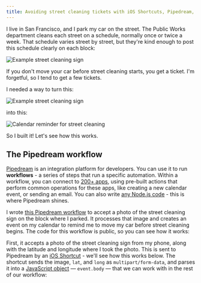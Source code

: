 ```yaml
---
title: Avoiding street cleaning tickets with iOS Shortcuts, Pipedream, and Google's Cloud Vision API
---
```


I live in San Francisco, and I park my car on the street. The Public Works department cleans each street on a schedule, normally once or twice a week. That schedule varies street by street, but they're kind enough to post this schedule clearly on each block:

![Example street cleaning sign](https://res.cloudinary.com/dkbxegavp/image/upload/v1590801811/dev.to%20posts/IMG_1033_d3nx9w.jpg)

If you don't move your car before street cleaning starts, you get a ticket. I'm forgetful, so I tend to get a few tickets.

I needed a way to turn this:

![Example street cleaning sign](https://res.cloudinary.com/dkbxegavp/image/upload/v1590801811/dev.to%20posts/IMG_1033_d3nx9w.jpg)

into this:

![Calendar reminder for street cleaning](https://res.cloudinary.com/dkbxegavp/image/upload/v1590802144/dev.to%20posts/Screen_Shot_2020-05-29_at_6.28.27_PM_qs0cah.png)

So I built it! Let's see how this works.

## The Pipedream workflow

[Pipedream](https://pipedream.com) is an integration platform for developers. You can use it to run **workflows** - a series of steps that run a specific automation. Within a workflow, you can connect to [200+ apps](https://docs.pipedream.com/apps/all-apps/), using pre-built actions that perform common operations for these apps, like creating a new calendar event, or sending an email. You can also write [any Node.js code](https://docs.pipedream.com/workflows/steps/code/) - this is where Pipedream shines.

I wrote [this Pipedream workflow](https://pipedream.com/@dylan/move-car-image-processing-calendar-reminder-p_vQCNLM/edit) to accept a photo of the street cleaning sign on the block where I parked. It processes that image and creates an event on my calendar to remind me to move my car before street cleaning begins. The code for this workflow is public, so you can see how it works:

First, it accepts a photo of the street cleaning sign from my phone, along with the latitude and longitude where I took the photo. This is sent to Pipedream by an [iOS Shortcut](https://support.apple.com/en-us/HT208309) - we'll see how this works below. The shortcut sends the image, `lat`, and `long` as `multipart/form-data`, and parses it into a [JavaScript object](https://docs.pipedream.com/workflows/events/#event-format) — `event.body` — that we can work with in the rest of our workflow:
